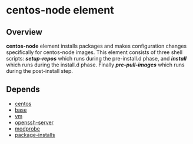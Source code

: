 # centos-node element

## Overview

**centos-node** element installs packages and makes configuration changes
specifically for centos-node images. This element consists of three
shell scripts:  ***setup-repos*** which runs during the pre-install.d phase,
and ***install***  which runs during the install.d phase. Finally
***pre-pull-images*** which runs during the post-install step.

## Depends

* [centos](https://docs.openstack.org/diskimage-builder/latest/elements/centos/README.html)
* [base](https://docs.openstack.org/diskimage-builder/latest/elements/base/README.html)
* [vm](https://docs.openstack.org/diskimage-builder/latest/elements/vm/README.html)
* [openssh-server](https://docs.openstack.org/diskimage-builder/latest/elements/openssh-server/README.html)
* [modprobe](https://docs.openstack.org/diskimage-builder/latest/elements/modprobe/README.html)
* [package-installs](https://docs.openstack.org/diskimage-builder/latest/elements/package-installs/README.html)
